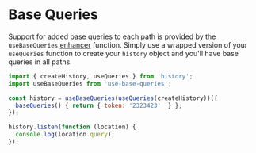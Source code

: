 # Base Queries

Support for added base queries to each path is provided by the `useBaseQueries` [enhancer](https://github.com/ReactTraining/history/blob/master/docs/Glossary.md#createhistoryenhancer) function. Simply use a wrapped version of your `useQueries` function to create your `history` object and you'll have base queries in all paths.

```js
import { createHistory, useQueries } from 'history';
import useBaseQueries from 'use-base-queries';

const history = useBaseQueries(useQueries(createHistory))({
  baseQueries() { return { token: '2323423'  } };
});

history.listen(function (location) {
  console.log(location.query);
});
```

